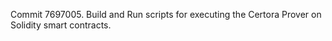 Commit 7697005.                    Build and Run scripts for executing the Certora Prover on Solidity smart contracts.